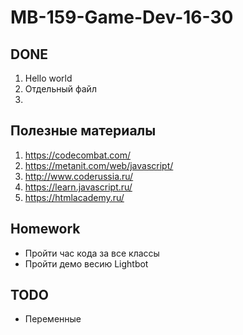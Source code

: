 # MB-159-Game-Dev-16-30
## DONE
1. Hello world
1. Отдельный файл
1.
  
## Полезные материалы
1. https://codecombat.com/
1. https://metanit.com/web/javascript/
1. http://www.coderussia.ru/
1. https://learn.javascript.ru/
1. https://htmlacademy.ru/
  
## Homework
* Пройти час кода за все классы
* Пройти демо весию Lightbot
  
## TODO
* Переменные